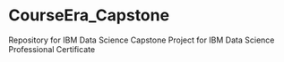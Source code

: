 # CourseEra_Capstone
Repository for IBM Data Science Capstone Project for IBM Data Science Professional Certificate
